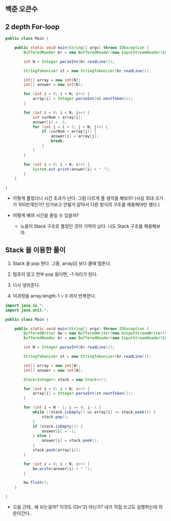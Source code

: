 ## 백준 오큰수

## 2 depth For-loop

```java
public class Main {

    public static void main(String[] args) throws IOException {
        BufferedReader br = new BufferedReader(new InputStreamReader(System.in));

        int N = Integer.parseInt(br.readLine());

        StringTokenizer st = new StringTokenizer(br.readLine());

        int[] array = new int[N];
        int[] answer = new int[N];

        for (int i = 0; i < N; i++) {
            array[i] = Integer.parseInt(st.nextToken());
        }

        for (int i = 0; i < N; i++) {
            int curNum = array[i];
            answer[i] = -1;
            for (int j = i + 1; j < N; j++) {
                if (curNum < array[j]) {
                    answer[i] = array[j];
                    break;
                }
            }
        }

        for (int i = 0; i < N; i++) {
            System.out.print(answer[i] + " ");
        }
    }

}
```

- 이렇게 풀었더니 시간 초과가 난다. 그럼 다르게 풀 생각을 해보자! (사실 최대 크기가 100만개인가? 인거보고 안될거 같아서 다른 방식의 구조를 채용해야만 했다.)

- 어떻게 해야 시간을 줄일 수 있을까?
  - 노을이 Stack 구조로 풀었던 것이 기억이 났다. 나도 Stack 구조를 채용해보자.

## Stack 을 이용한 풀이

1. Stack 을 pop 한다. 그중, array[i] 보다 클때 멈춘다.

2. 멈추지 않고 전부 pop 됬다면, -1 처리가 된다.

3. 다시 넣어준다.

4. 이과정을 array.length-1 ~ 0 까지 반복한다.

```java
import java.io.*;
import java.util.*;

public class Main {

    public static void main(String[] args) throws IOException {
        BufferedWriter bw = new BufferedWriter(new OutputStreamWriter(System.out));
        BufferedReader br = new BufferedReader(new InputStreamReader(System.in));

        int N = Integer.parseInt(br.readLine());

        StringTokenizer st = new StringTokenizer(br.readLine());

        int[] array = new int[N];
        int[] answer = new int[N];

        Stack<Integer> stack = new Stack<>();

        for (int i = 0; i < N; i++) {
            array[i] = Integer.parseInt(st.nextToken());
        }

        for (int i = N - 1; i >= 0; i--) {
            while (!stack.isEmpty() && array[i] >= stack.peek()) {
                stack.pop();
            }
            if (stack.isEmpty()) {
                answer[i] = -1;
            } else {
                answer[i] = stack.peek();
            }
            stack.push(array[i]);
        }

        for (int i = 0; i < N; i++) {
            bw.write(answer[i] + " ");
        }

        bw.flush();
    }

}
```

- 으음 근데.. 왜 되는걸까? 이것도 O(n^2) 아닌가? 내가 직접 쓰고도 실행하는데 의문이간다..
